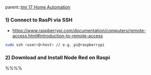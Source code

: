 parent::[tmi 17 Home Automation](tmi%2017%20Home%20Automation.md)

### 1) Connect to RasPi via SSH
- https://www.raspberrypi.com/documentation/computers/remote-access.html#introduction-to-remote-access
```sh
sudo ssh <user>@<host> // e.g. pi@raspberrypi
```

### 2) Download and Install Node Red on Raspi
%%%%

